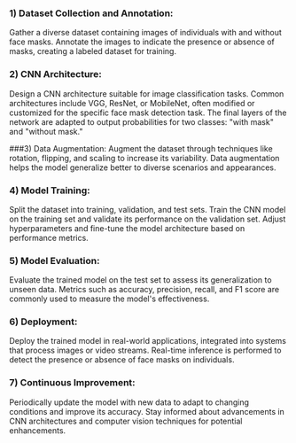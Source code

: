 ### 1) Dataset Collection and Annotation:
Gather a diverse dataset containing images of individuals with and without face masks.
Annotate the images to indicate the presence or absence of masks, creating a labeled dataset for training.

### 2) CNN Architecture:
Design a CNN architecture suitable for image classification tasks.
Common architectures include VGG, ResNet, or MobileNet, often modified or customized for the specific face mask detection task.
The final layers of the network are adapted to output probabilities for two classes: "with mask" and "without mask."

###3) Data Augmentation:
Augment the dataset through techniques like rotation, flipping, and scaling to increase its variability.
Data augmentation helps the model generalize better to diverse scenarios and appearances.

### 4) Model Training:
Split the dataset into training, validation, and test sets.
Train the CNN model on the training set and validate its performance on the validation set.
Adjust hyperparameters and fine-tune the model architecture based on performance metrics.

### 5) Model Evaluation:
Evaluate the trained model on the test set to assess its generalization to unseen data.
Metrics such as accuracy, precision, recall, and F1 score are commonly used to measure the model's effectiveness.

### 6) Deployment:
Deploy the trained model in real-world applications, integrated into systems that process images or video streams.
Real-time inference is performed to detect the presence or absence of face masks on individuals.
### 7) Continuous Improvement:
Periodically update the model with new data to adapt to changing conditions and improve its accuracy.
Stay informed about advancements in CNN architectures and computer vision techniques for potential enhancements.
